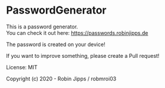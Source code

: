# PasswordGenerator
This is a password generator.<br>
You can check it out here: https://passwords.robinjipps.de

The password is created on your device!

If you want to improve something, please create a Pull request!

License: MIT

Copyright (c) 2020 - Robin Jipps / robmroi03
